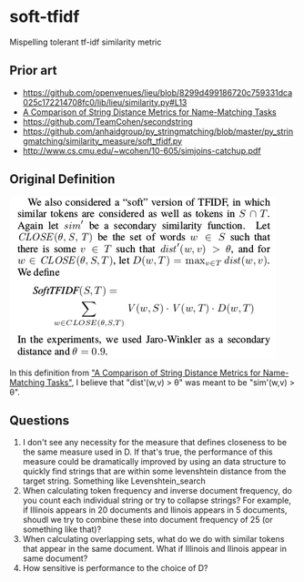 # soft-tfidf
Mispelling tolerant tf-idf similarity metric

## Prior art
- https://github.com/openvenues/lieu/blob/8299d499186720c759331dca025c172214708fc0/lib/lieu/similarity.py#L13
- [A Comparison of String Distance Metrics for Name-Matching Tasks](https://web.archive.org/web/20150706104118/https://www.cs.cmu.edu/~pradeepr/papers/ijcai03.pdf)
- https://github.com/TeamCohen/secondstring
- https://github.com/anhaidgroup/py_stringmatching/blob/master/py_stringmatching/similarity_measure/soft_tfidf.py
- http://www.cs.cmu.edu/~wcohen/10-605/simjoins-catchup.pdf

## Original Definition
![Originial definition from "A Comparison of String Distance Metrics for Name-Matching Tasks"](./soft-tfidf-definition.png)
 
 In this definition from ["A Comparison of String Distance Metrics for Name-Matching Tasks"](https://web.archive.org/web/20150706104118/https://www.cs.cmu.edu/~pradeepr/papers/ijcai03.pdf), I believe that "dist'(w,v) > θ" was meant to be "sim'(w,v) > θ".
 
 ## Questions
1.  I don't see any necessity for the measure that defines closeness to be the same measure used in D. If that's true, the performance of this measure could be dramatically improved by using an data structure to quickly find strings that are within some levenshtein distance from the target string. Something like Levenshtein_search
2. When calculating token frequency and inverse document frequency, do you count each individual string or try to collapse strings?
For example, if Illinois appears in 20 documents and Ilinois appears in 5 documents, shoudl we try to combine these into document frequency of 25 (or something like that)?
3. When calculating overlapping sets, what do we do with similar tokens that appear in the same document. What if Illinois and Ilinois appear in same document?
4. How sensitive is performance to the choice of D?


